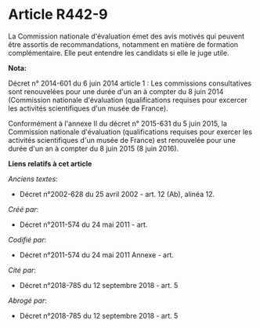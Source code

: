 # Article R442-9

La Commission nationale d'évaluation émet des avis motivés qui peuvent être assortis de recommandations, notamment en matière
de formation complémentaire. Elle peut entendre les candidats si elle le juge utile.

**Nota:**

Décret n° 2014-601 du 6 juin 2014 article 1 : Les commissions consultatives sont renouvelées pour une durée d'un an à compter
du 8 juin 2014 (Commission nationale d'évaluation (qualifications requises pour excercer les activités scientifiques d'un
musée de France).

Conformément à l'annexe II du décret n° 2015-631 du 5 juin 2015, la Commission nationale d'évaluation (qualifications
requises pour exercer les activités scientifiques d'un musée de France) est renouvelée pour une durée d'un an à compter du 8
juin 2015 (8 juin 2016).

**Liens relatifs à cet article**

_Anciens textes_:

  - Décret n°2002-628 du 25 avril 2002 - art. 12 (Ab), alinéa 12.

_Créé par_:

  - Décret n°2011-574 du 24 mai 2011  - art.

_Codifié par_:

  - Décret n°2011-574 du 24 mai 2011 Annexe - art.

_Cité par_:

  - Décret n°2018-785 du 12 septembre 2018 - art. 5

_Abrogé par_:

  - Décret n°2018-785 du 12 septembre 2018 - art. 5
